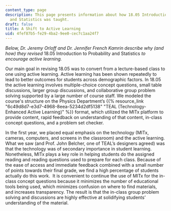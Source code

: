 ```yaml
---
content_type: page
description: This page presents information about how 18.05 Introduction to Probability
  and Statistics was taught.
draft: false
title: A Shift to Active Learning
uid: 4fef87b5-fe29-4ba2-9ee0-cec7c1aa24f7
---
```

*Below, Dr. Jeremy Orloff and Dr. Jennifer French Kamrin describe why (and how) they revised* 18.05 Introduction to Probability and Statistics *to encourage active learning.*

Our main goal in revising 18.05 was to convert from a lecture-based class to one using active learning. Active learning has been shown repeatedly to lead to better outcomes for students across demographic factors. In 18.05 the active learning involves multiple-choice concept questions, small table discussions, larger group discussions, and collaborative group problem solving supported by a large number of course staff. We modeled the course's structure on the Physics Department’s {{% resource_link "6c49d8d7-e3d7-4968-8eea-5234d2df5138" "TEAL (Technology-Enhanced Active Learning)" %}} format, which utilized the MITx platform to provide content, rapid feedback on understanding of that content, in-class concept questions, and a problem set checker.

In the first year, we placed equal emphasis on the technology (MITx, cameras, computers, and screens in the classroom) and the active learning. What we saw (and Prof. John Belcher, one of TEAL’s designers agreed) was that the technology was of secondary importance in student learning. Nonetheless, MITx plays a key role in helping students do the assigned reading and reading questions used to prepare for each class. Because of the ease of access and immediate feedback combined with a small number of points towards their final grade, we find a high percentage of students actually do this work.  It is convenient to continue the use of MITx for the in-class concept questions because it minimizes the number of educational tools being used, which minimizes confusion on where to find materials, and increases transparency. The result is that the in-class group problem solving and discussions are highly effective at solidifying students’ understanding of the material.